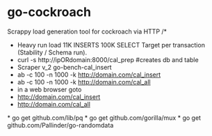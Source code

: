 # go-cockroach
Scrappy load generation tool for cockroach via HTTP
/*
 * Heavy run load 11K INSERTS 100K SELECT Target per transaction (Stability / Schema run).
 * curl -s http://ipORdomain:8000/cal_prep #creates db and table
 * Scraper v_2 go-bench-cal_insert 
 * ab -c 100 -n 1000 -k http://domain.com/cal_insert
 * ab -c 100 -n 1000 -k http://domain.com/cal_all
 * in a web browser goto 
 * http://domain.com/cal_insert
 * http://domain.com/cal_all

<ALT-H2>
  * go get github.com/lib/pq
  * go get github.com/gorilla/mux
  * go get github.com/Pallinder/go-randomdata
</ALT-H2>
